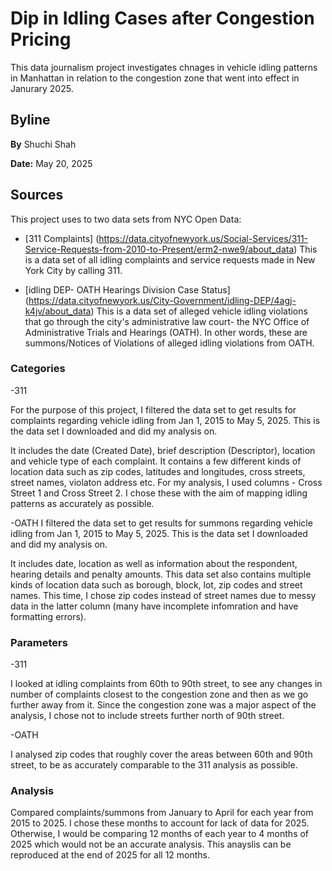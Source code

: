 # Dip in Idling Cases after Congestion Pricing

This data journalism project investigates chnages in vehicle idling patterns in Manhattan in relation to the congestion zone that went into effect in Janurary 2025. 

## Byline 

**By** Shuchi Shah

**Date:** May 20, 2025

## Sources

This project uses to two data sets from NYC Open Data:
- [311 Complaints] (https://data.cityofnewyork.us/Social-Services/311-Service-Requests-from-2010-to-Present/erm2-nwe9/about_data)
  This is a data set of all idling complaints and service requests made in New York City by calling 311.
  
- [idling DEP- OATH Hearings Division Case Status] (https://data.cityofnewyork.us/City-Government/idling-DEP/4agj-k4jv/about_data)
  This is a data set of alleged vehicle idling violations that go through the city's administrative law court- the NYC Office of Administrative    Trials and Hearings (OATH). In other words, these are summons/Notices of Violations of alleged idling violations from OATH.

### Categories  

-311

For the purpose of this project, I filtered the data set to get results for complaints regarding vehicle idling from Jan 1, 2015 to May 5, 2025. This is the data set I downloaded and did my analysis on.

It includes the date (Created Date), brief description (Descriptor), location and vehicle type of each complaint. It contains a few different kinds of location data such as zip codes, latitudes and longitudes, cross streets, street names, violaton address etc. For my analysis, I used columns - Cross Street 1 and Cross Street 2. I chose these with the aim of mapping idling patterns as accurately as possible. 

-OATH
I filtered the data set to get results for summons regarding vehicle idling from Jan 1, 2015 to May 5, 2025. This is the data set I downloaded and did my analysis on.

It includes date, location as well as information about the respondent, hearing details and penalty amounts. This data set also contains multiple kinds of location data such as borough, block, lot, zip codes and street names. This time, I chose zip codes instead of street names due to messy data in the latter column (many have incomplete infomration and have formatting errors).  

### Parameters

-311

I looked at idling complaints from 60th to 90th street, to see any changes in number of complaints closest to the congestion zone and then as we go further away from it. Since the congestion zone was a major aspect of the analysis, I chose not to include streets further north of 90th street.  
  
-OATH

I analysed zip codes that roughly cover the areas between 60th and 90th street, to be as accurately comparable to the 311 analysis as possible.

### Analysis

Compared complaints/summons from January to April for each year from 2015 to 2025. I chose these months to account for lack of data for 2025. Otherwise, I would be comparing 12 months of each year to 4 months of 2025 which would not be an accurate analysis. This anayslis can be reproduced at the end of 2025 for all 12 months. 

